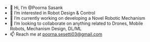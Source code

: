 - 👋 Hi, I’m @Poorna Sasank
- 👀 I’m interested in Robot Design & Control
- 🌱 I’m currently working on developing a Novel Robotic Mechanism
- 💞️ I’m looking to collaborate on anything related to Drones, Mobile Robots, Mechanism Design, DL/ML
- 📫 Reach me at poorna.sesetti03@gmail.com

<!---
Poorna-Sasank/Poorna-Sasank is a ✨ special ✨ repository because its `README.md` (this file) appears on your GitHub profile.
You can click the Preview link to take a look at your changes.
--->

